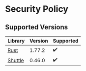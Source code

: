 # Security Policy

## Supported Versions

| Library                                                | Version | Supported          |
|--------------------------------------------------------|---------|--------------------|
| [Rust](https://github.com/rust-lang/rust)              | 1.77.2  | :heavy_check_mark: |
| [Shuttle](https://github.com/shuttle-hq/shuttle)       | 0.46.0  | :heavy_check_mark: |
